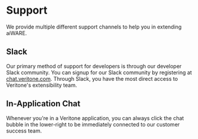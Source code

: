 # Support

We provide multiple different support channels to help you in extending aiWARE.

## Slack

Our primary method of support for developers is through our developer Slack community.
You can signup for our Slack community by registering at [chat.veritone.com](https://chat.veritone.com).
Through Slack, you have the most direct access to Veritone's extensibility team.

## In-Application Chat

Whenever you're in a Veritone application, you can always click the chat bubble in the lower-right to be immediately connected to our customer success team.
